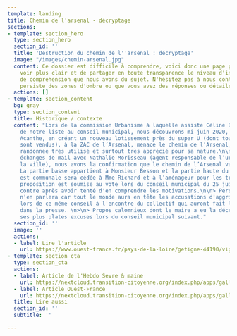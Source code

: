 ```yaml
---
template: landing
title: Chemin de l'arsenal - décryptage
sections:
- template: section_hero
  type: section_hero
  section_id: ''
  title: 'Destruction du chemin de l''arsenal : décryptage'
  image: "/images/chemin-arsenal.jpg"
  content: Ce dossier est difficile à comprendre, voici donc une page permettant d'y
    voir plus clair et de partager en toute transparence le niveau d'information et
    de compréhension que nous avons du sujet. N'hésitez pas à nous contacter s'il
    persiste des zones d'ombre ou que vous avez des réponses ou détails à apporter.
  actions: []
- template: section_content
  bg: gray
  type: section_content
  title: Historique / contexte
  content: "Lors de la commission Urbanisme à laquelle assiste Céline David, élue
    de notre liste au conseil municipal, nous découvrons mi-juin 2020, que l’aménageur
    Acanthe, en créant un nouveau lotissement près du super U (dont tous les lots
    sont vendus), à la ZAC de l’Arsenal, menace le chemin de l’Arsenal, chemin de
    randonnée très utilisé et surtout très apprécié pour sa nature.\n\nAprès quelques
    échanges de mail avec Nathalie Morisseau (agent responsable de l’urbanisme de
    la ville), nous avons la confirmation que le chemin de l’Arsenal va disparaître.
    La partie basse appartient à Monsieur Besson et la partie haute du chemin qui
    est communale sera cédée à Mme Richard et à l’aménageur pour les travaux. Cette
    proposition est soumise au vote lors du conseil municipal du 25 juin où nous votons
    contre après avoir tenté d'en comprendre les motivations.\n\n> Personne ou presque
    n'en parlera car tout le monde aura en tête les accusations d'aggri-bashing perpetrées
    lors de ce même conseil à l'encontre du collectif qui auront fait les grands titres
    dans la presse. \n>\n> Propos calomnieux dont le maire a eu la décence de présenter
    ses plus plates excuses lors du conseil municipal suivant."
  section_id: ''
  image: ''
  actions:
  - label: Lire l'article
    url: https://www.ouest-france.fr/pays-de-la-loire/getigne-44190/vignoble-de-nantes-a-getigne-l-opposition-municipale-lavee-des-accusations-d-agribashing-6972976
- template: section_cta
  type: section_cta
  actions:
  - label: Article de l'Hebdo Sevre & maine
    url: https://nextcloud.transition-citoyenne.org/index.php/apps/gallery/preview.public/42051?width=2000&height=2000&c=30f500e43e4d8a74a2dc919e9df84400&requesttoken=jQYuOpqp4RmuRbqVAZqthwYMYuTKFXBs6kGag52kDr4%3D%3A%2BF5GDdPztS6bI%2BjjcqjgxXZhTb74UBQNniDxyLbvQ48%3D&token=MsGxf3kpMPwfHYW
  - label: Article Ouest-France
    url: https://nextcloud.transition-citoyenne.org/index.php/apps/gallery/preview.public/42041?width=2000&height=2000&c=4cdee105ca124238ac74d58ac0cf335f&requesttoken=ZU1emGDJdej2cUJOAwa9MGsYMc7LTVgQiu58PdXUxtE%3D%3AEBU2rymTId%2FDFxA4cDTwcht1HpT5CDxx%2Fo8Xdv6fi%2BA%3D&token=MsGxf3kpMPwfHYW
  title: Lire aussi
  section_id: ''
  subtitle: ''

---
```

